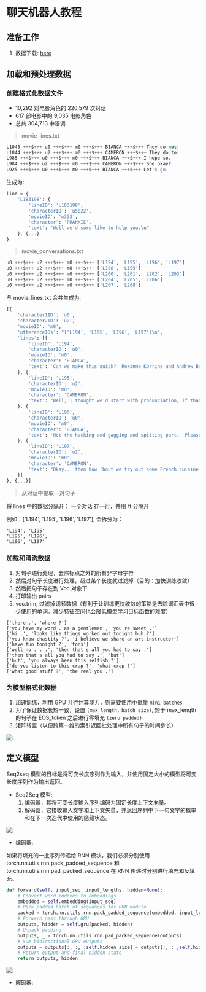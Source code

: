 # 聊天机器人教程

## 准备工作

1. 数据下载: [here](https://www.cs.cornell.edu/~cristian/Cornell_Movie-Dialogs_Corpus.html)

## 加载和预处理数据

### 创建格式化数据文件

* 10,292 对电影角色的 220,579 次对话
* 617 部电影中的 9,035 电影角色
* 总共 304,713 中语调

> movie_lines.txt

```python
L1045 +++$+++ u0 +++$+++ m0 +++$+++ BIANCA +++$+++ They do not!
L1044 +++$+++ u2 +++$+++ m0 +++$+++ CAMERON +++$+++ They do to!
L985 +++$+++ u0 +++$+++ m0 +++$+++ BIANCA +++$+++ I hope so.
L984 +++$+++ u2 +++$+++ m0 +++$+++ CAMERON +++$+++ She okay?
L925 +++$+++ u0 +++$+++ m0 +++$+++ BIANCA +++$+++ Let's go.
```

生成为:

```python
line = {
    'L183198': {
        'lineID': 'L183198', 
        'characterID': 'u5022', 
        'movieID': 'm333', 
        'character': 'FRANKIE', 
        'text': "Well we'd sure like to help you.\n"
    }, {...}
}
```

> movie_conversations.txt

```python
u0 +++$+++ u2 +++$+++ m0 +++$+++ ['L194', 'L195', 'L196', 'L197']
u0 +++$+++ u2 +++$+++ m0 +++$+++ ['L198', 'L199']
u0 +++$+++ u2 +++$+++ m0 +++$+++ ['L200', 'L201', 'L202', 'L203']
u0 +++$+++ u2 +++$+++ m0 +++$+++ ['L204', 'L205', 'L206']
u0 +++$+++ u2 +++$+++ m0 +++$+++ ['L207', 'L208']
```

与 movie_lines.txt 合并生成为:

```python
[{
    'character1ID': 'u0',
    'character2ID': 'u2',
    'movieID': 'm0',
    'utteranceIDs': "['L194', 'L195', 'L196', 'L197']\n",
    'lines': [{
        'lineID': 'L194',
        'characterID': 'u0',
        'movieID': 'm0',
        'character': 'BIANCA',
        'text': 'Can we make this quick?  Roxanne Korrine and Andrew Barrett are having an incredibly horrendous public break- up on the quad.  Again.\n'
    }, {
        'lineID': 'L195',
        'characterID': 'u2',
        'movieID': 'm0',
        'character': 'CAMERON',
        'text': "Well, I thought we'd start with pronunciation, if that's okay with you.\n"
    }, {
        'lineID': 'L196',
        'characterID': 'u0',
        'movieID': 'm0',
        'character': 'BIANCA',
        'text': 'Not the hacking and gagging and spitting part.  Please.\n'
    }, {
        'lineID': 'L197',
        'characterID': 'u2',
        'movieID': 'm0',
        'character': 'CAMERON',
        'text': "Okay... then how 'bout we try out some French cuisine.  Saturday?  Night?\n"
    }]
}, {...}]
```

> 从对话中提取一对句子

将 lines 中的数据分隔开： 一个对话 存一行，并用 \t 分隔开

例如：['L194', 'L195', 'L196', 'L197'], 会拆分为：

```
'L194', 'L195'
'L195', 'L196',
'L196', 'L197'
```

### 加载和清洗数据

1. 对句子进行处理，去除标点之外的所有非字母字符
2. 然后对句子长度进行处理，超过某个长度就过滤掉（目的：加快训练收敛）
3. 然后把句子存在到 Voc 对象下
4. 打印输出 pairs
5. voc.trim, 过滤掉词频数据（有利于让训练更快收敛的策略是去除词汇表中很少使用的单词。减少特征空间也会降低模型学习目标函数的难度）

```
['there .', 'where ?']
['you have my word . as a gentleman', 'you re sweet .']
['hi .', 'looks like things worked out tonight huh ?']
['you know chastity ?', 'i believe we share an art instructor']
['have fun tonight ?', 'tons']
['well no . . .', 'then that s all you had to say .']
['then that s all you had to say .', 'but']
['but', 'you always been this selfish ?']
['do you listen to this crap ?', 'what crap ?']
['what good stuff ?', 'the real you .']
```

### 为模型格式化数据

1. 加速训练，利用 GPU 并行计算能力，则需要使用小批量 `mini-batches`
2. 为了保证数据长短一致，设置 `(max_length，batch_size)`, 短于 max_length 的句子在 EOS_token 之后进行零填充 `(zero padded)`
3. 矩阵转置（以便跨第一维的索引返回批处理中所有句子的时间步长）

![](https://pytorch.apachecn.org/docs/1.0/img/b2f1969c698070d055c23fc81ab07b1b.jpg)

## 定义模型

Seq2seq 模型的目标是将可变长度序列作为输入，并使用固定大小的模型将可变长度序列作为输出返回。

* Seq2Seq 模型: 
    1. 编码器，其将可变长度输入序列编码为固定长度上下文向量。 
    2. 解码器，它接收输入文字和上下文矢量，并返回序列中下一句文字的概率和在下一次迭代中使用的隐藏状态。

![](https://pytorch.apachecn.org/docs/1.0/img/32a87cf8d0353ceb0037776f833b92a7.jpg)


* 编码器:

如果将填充的一批序列传递给 RNN 模块，我们必须分别使用 torch.nn.utils.rnn.pack_padded_sequence 和 torch.nn.utils.rnn.pad_packed_sequence 在 RNN 传递时分别进行填充和反填充。

```py
def forward(self, input_seq, input_lengths, hidden=None):
    # Convert word indexes to embeddings
    embedded = self.embedding(input_seq)
    # Pack padded batch of sequences for RNN module
    packed = torch.nn.utils.rnn.pack_padded_sequence(embedded, input_lengths)
    # Forward pass through GRU
    outputs, hidden = self.gru(packed, hidden)
    # Unpack padding
    outputs, _ = torch.nn.utils.rnn.pad_packed_sequence(outputs)
    # Sum bidirectional GRU outputs
    outputs = outputs[:, :, :self.hidden_size] + outputs[:, : ,self.hidden_size:]
    # Return output and final hidden state
    return outputs, hidden
```

![](https://pytorch.apachecn.org/docs/1.0/img/c653271eb5fb762482bceb5e2464e680.jpg)

* 解码器: